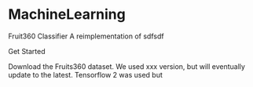 # MachineLearning

Fruit360 Classifier
A reimplementation of sdfsdf 

Get Started

Download the Fruits360 dataset.   We used xxx version, but will eventually update to the latest.
Tensorflow 2 was used but 
